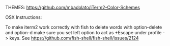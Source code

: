 THEMES:
https://github.com/mbadolato/iTerm2-Color-Schemes

OSX Instructions:

To make iterm2 work correctly with fish to delete words with option-delete and option-d make sure you set left option to act as +Escape under profile -> keys. See
https://github.com/fish-shell/fish-shell/issues/2124


